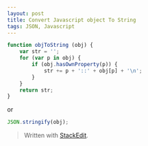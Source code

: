 ```yaml
---
layout: post
title: Convert Javascript object To String
tags: JSON, Javascript
---
```



```javascript
function objToString (obj) {
    var str = '';
    for (var p in obj) {
        if (obj.hasOwnProperty(p)) {
            str += p + '::' + obj[p] + '\n';
        }
    }
    return str;
}
```

or 

```javascript
JSON.stringify(obj);
```
> Written with [StackEdit](https://stackedit.io/).